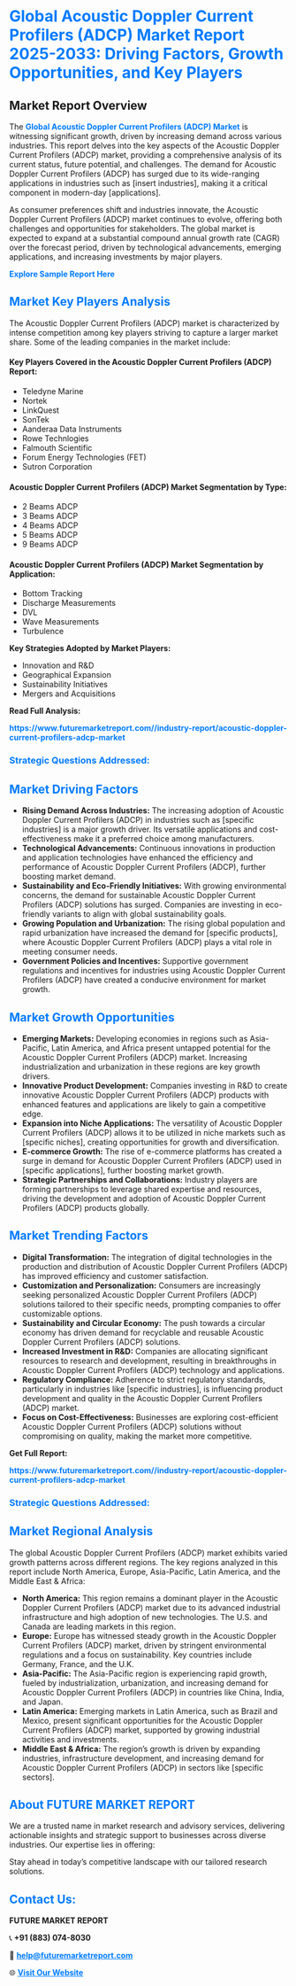 <h1 style="color: #007BFF;">Global Acoustic Doppler Current Profilers (ADCP) Market Report 2025-2033: Driving Factors, Growth Opportunities, and Key Players</h1>

<section id="overview">
<h2>Market Report Overview</h2>
<p>The <a href="https://www.futuremarketreport.com//industry-report/acoustic-doppler-current-profilers-adcp-market" style="color: #007BFF; text-decoration: none;"><strong>Global Acoustic Doppler Current Profilers (ADCP) Market</strong></a> is witnessing significant growth, driven by increasing demand across various industries. This report delves into the key aspects of the Acoustic Doppler Current Profilers (ADCP) market, providing a comprehensive analysis of its current status, future potential, and challenges. The demand for Acoustic Doppler Current Profilers (ADCP) has surged due to its wide-ranging applications in industries such as [insert industries], making it a critical component in modern-day [applications].</p>
<p>As consumer preferences shift and industries innovate, the Acoustic Doppler Current Profilers (ADCP) market continues to evolve, offering both challenges and opportunities for stakeholders. The global market is expected to expand at a substantial compound annual growth rate (CAGR) over the forecast period, driven by technological advancements, emerging applications, and increasing investments by major players.</p>
</section>

<section id="overview">
<p><a href="https://www.futuremarketreport.com//request-sample/reportId=83772" style="color: #007BFF; text-decoration: none;"><strong>Explore Sample Report Here</strong></a></p>
</section>

<section id="key-players">
<h2 style="color: #007BFF;">Market Key Players Analysis</h2>
<p>The Acoustic Doppler Current Profilers (ADCP) market is characterized by intense competition among key players striving to capture a larger market share. Some of the leading companies in the market include:</p>
<h4>Key Players Covered in the Acoustic Doppler Current Profilers (ADCP) Report:</h4>
<ul><li>Teledyne Marine</li><li>Nortek</li><li>LinkQuest</li><li>SonTek</li><li>Aanderaa Data Instruments</li><li>Rowe Technlogies</li><li>Falmouth Scientific</li><li>Forum Energy Technologies (FET)</li><li>Sutron Corporation</li></ul>
<h4>Acoustic Doppler Current Profilers (ADCP) Market Segmentation by Type:</h4>
<ul><li>2 Beams ADCP</li><li>3 Beams ADCP</li><li>4 Beams ADCP</li><li>5 Beams ADCP</li><li>9 Beams ADCP</li></ul>

<h4>Acoustic Doppler Current Profilers (ADCP) Market Segmentation by Application:</h4>
<ul><li>Bottom Tracking</li><li>Discharge Measurements</li><li>DVL</li><li>Wave Measurements</li><li>Turbulence</li></ul>
<p><strong>Key Strategies Adopted by Market Players:</strong></p>
<ul>
<li>Innovation and R&D</li>
<li>Geographical Expansion</li>
<li>Sustainability Initiatives</li>
<li>Mergers and Acquisitions</li>
</ul>
</section>

<section>
<p><strong>Read Full Analysis: </strong></p><a href="https://www.futuremarketreport.com//industry-report/acoustic-doppler-current-profilers-adcp-market" style="color: #007BFF; text-decoration: none;"><strong>https://www.futuremarketreport.com//industry-report/acoustic-doppler-current-profilers-adcp-market</strong></a>
<h3 style="color: #007BFF;">Strategic Questions Addressed:</h3>
</section>

<section id="driving-factors">
<h2 style="color: #007BFF;">Market Driving Factors</h2>
<ul>
<li><strong>Rising Demand Across Industries:</strong> The increasing adoption of Acoustic Doppler Current Profilers (ADCP) in industries such as [specific industries] is a major growth driver. Its versatile applications and cost-effectiveness make it a preferred choice among manufacturers.</li>
<li><strong>Technological Advancements:</strong> Continuous innovations in production and application technologies have enhanced the efficiency and performance of Acoustic Doppler Current Profilers (ADCP), further boosting market demand.</li>
<li><strong>Sustainability and Eco-Friendly Initiatives:</strong> With growing environmental concerns, the demand for sustainable Acoustic Doppler Current Profilers (ADCP) solutions has surged. Companies are investing in eco-friendly variants to align with global sustainability goals.</li>
<li><strong>Growing Population and Urbanization:</strong> The rising global population and rapid urbanization have increased the demand for [specific products], where Acoustic Doppler Current Profilers (ADCP) plays a vital role in meeting consumer needs.</li>
<li><strong>Government Policies and Incentives:</strong> Supportive government regulations and incentives for industries using Acoustic Doppler Current Profilers (ADCP) have created a conducive environment for market growth.</li>
</ul>
</section>

<section id="growth-opportunities">
<h2 style="color: #007BFF;">Market Growth Opportunities</h2>
<ul>
<li><strong>Emerging Markets:</strong> Developing economies in regions such as Asia-Pacific, Latin America, and Africa present untapped potential for the Acoustic Doppler Current Profilers (ADCP) market. Increasing industrialization and urbanization in these regions are key growth drivers.</li>
<li><strong>Innovative Product Development:</strong> Companies investing in R&D to create innovative Acoustic Doppler Current Profilers (ADCP) products with enhanced features and applications are likely to gain a competitive edge.</li>
<li><strong>Expansion into Niche Applications:</strong> The versatility of Acoustic Doppler Current Profilers (ADCP) allows it to be utilized in niche markets such as [specific niches], creating opportunities for growth and diversification.</li>
<li><strong>E-commerce Growth:</strong> The rise of e-commerce platforms has created a surge in demand for Acoustic Doppler Current Profilers (ADCP) used in [specific applications], further boosting market growth.</li>
<li><strong>Strategic Partnerships and Collaborations:</strong> Industry players are forming partnerships to leverage shared expertise and resources, driving the development and adoption of Acoustic Doppler Current Profilers (ADCP) products globally.</li>
</ul>
</section>

<section id="trending-factors">
<h2 style="color: #007BFF;">Market Trending Factors</h2>
<ul>
<li><strong>Digital Transformation:</strong> The integration of digital technologies in the production and distribution of Acoustic Doppler Current Profilers (ADCP) has improved efficiency and customer satisfaction.</li>
<li><strong>Customization and Personalization:</strong> Consumers are increasingly seeking personalized Acoustic Doppler Current Profilers (ADCP) solutions tailored to their specific needs, prompting companies to offer customizable options.</li>
<li><strong>Sustainability and Circular Economy:</strong> The push towards a circular economy has driven demand for recyclable and reusable Acoustic Doppler Current Profilers (ADCP) solutions.</li>
<li><strong>Increased Investment in R&D:</strong> Companies are allocating significant resources to research and development, resulting in breakthroughs in Acoustic Doppler Current Profilers (ADCP) technology and applications.</li>
<li><strong>Regulatory Compliance:</strong> Adherence to strict regulatory standards, particularly in industries like [specific industries], is influencing product development and quality in the Acoustic Doppler Current Profilers (ADCP) market.</li>
<li><strong>Focus on Cost-Effectiveness:</strong> Businesses are exploring cost-efficient Acoustic Doppler Current Profilers (ADCP) solutions without compromising on quality, making the market more competitive.</li>
</ul>
</section>

<section>
<p><strong>Get Full Report: </strong></p><a href="https://www.futuremarketreport.com//industry-report/acoustic-doppler-current-profilers-adcp-market" style="color: #007BFF; text-decoration: none;"><strong>https://www.futuremarketreport.com//industry-report/acoustic-doppler-current-profilers-adcp-market</strong></a>
<h3 style="color: #007BFF;">Strategic Questions Addressed:</h3>
</section>


<section id="regional-analysis">
<h2 style="color: #007BFF;">Market Regional Analysis</h2>
<p>The global Acoustic Doppler Current Profilers (ADCP) market exhibits varied growth patterns across different regions. The key regions analyzed in this report include North America, Europe, Asia-Pacific, Latin America, and the Middle East & Africa:</p>
<ul>
<li><strong>North America:</strong> This region remains a dominant player in the Acoustic Doppler Current Profilers (ADCP) market due to its advanced industrial infrastructure and high adoption of new technologies. The U.S. and Canada are leading markets in this region.</li>
<li><strong>Europe:</strong> Europe has witnessed steady growth in the Acoustic Doppler Current Profilers (ADCP) market, driven by stringent environmental regulations and a focus on sustainability. Key countries include Germany, France, and the U.K.</li>
<li><strong>Asia-Pacific:</strong> The Asia-Pacific region is experiencing rapid growth, fueled by industrialization, urbanization, and increasing demand for Acoustic Doppler Current Profilers (ADCP) in countries like China, India, and Japan.</li>
<li><strong>Latin America:</strong> Emerging markets in Latin America, such as Brazil and Mexico, present significant opportunities for the Acoustic Doppler Current Profilers (ADCP) market, supported by growing industrial activities and investments.</li>
<li><strong>Middle East & Africa:</strong> The region’s growth is driven by expanding industries, infrastructure development, and increasing demand for Acoustic Doppler Current Profilers (ADCP) in sectors like [specific sectors].</li>
</ul>
</section>

<footer>
<h2 style="color: #007BFF;">About FUTURE MARKET REPORT</h2>
<p>We are a trusted name in market research and advisory services, delivering actionable insights and strategic support to businesses across diverse industries. Our expertise lies in offering:</p>

<p>Stay ahead in today’s competitive landscape with our tailored research solutions.</p>

<h2 style="color: #007BFF;">Contact Us:</h2>
<p><strong>FUTURE MARKET REPORT</strong></p>
<p>📞 <strong>+91 (883) 074-8030</strong></p>
<p>📧 <strong><a href="mailto:help@futuremarketreport.com" style="color: #007BFF;">help@futuremarketreport.com</a></strong></p>
<p>🌐 <strong><a href="https://www.futuremarketreport.com/" style="color: #007BFF;">Visit Our Website</a></strong></p>
</footer>